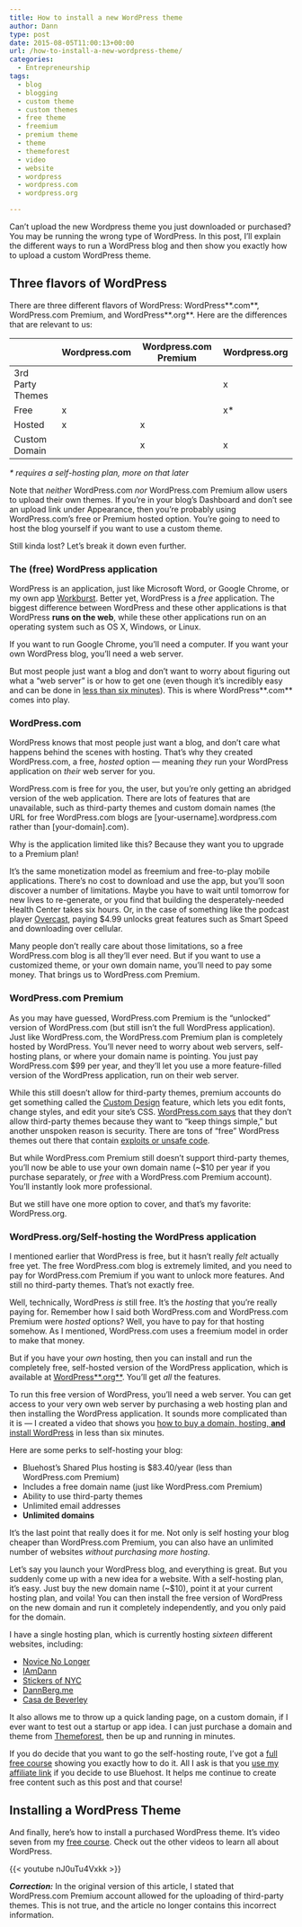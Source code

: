 ```yaml
---
title: How to install a new WordPress theme
author: Dann
type: post
date: 2015-08-05T11:00:13+00:00
url: /how-to-install-a-new-wordpress-theme/
categories:
  - Entrepreneurship
tags:
  - blog
  - blogging
  - custom theme
  - custom themes
  - free theme
  - freemium
  - premium theme
  - theme
  - themeforest
  - video
  - website
  - wordpress
  - wordpress.com
  - wordpress.org

---
```

Can’t upload the new Wordpress theme you just downloaded or purchased? You may be running the wrong type of WordPress. In this post, I’ll explain the different ways to run a WordPress blog and then show you exactly how to upload a custom WordPress theme.

## Three flavors of WordPress

There are three different flavors of WordPress: WordPress**.com**, WordPress.com Premium, and WordPress**.org**. Here are the differences that are relevant to us:

|                  | Wordpress.com | Wordpress.com Premium | Wordpress.org |
|------------------|---------------|-----------------------|---------------|
| 3rd Party Themes |               |                       | x             |
| Free             | x             |                       | x*            |
| Hosted           | x             | x                     |               |
| Custom Domain    |               | x                     | x             |

_* requires a self-hosting plan, more on that later_

Note that _neither_ WordPress.com _nor_ WordPress.com Premium allow users to upload their own themes. If you’re in your blog’s Dashboard and don’t see an upload link under Appearance, then you’re probably using WordPress.com’s free or Premium hosted option. You’re going to need to host the blog yourself if you want to use a custom theme.

Still kinda lost? Let’s break it down even further.<span id="more-1274"></span>

### The (free) WordPress application

WordPress is an application, just like Microsoft Word, or Google Chrome, or my own app [Workburst](http://novicenolonger.com/how-i-built-and-promoted-workburst-my-first-os-x-app/). Better yet, WordPress is a _free_ application. The biggest difference between WordPress and these other applications is that WordPress **runs on the web**, while these other applications run on an operating system such as OS X, Windows, or Linux.

If you want to run Google Chrome, you’ll need a computer. If you want your own WordPress blog, you’ll need a web server.

But most people just want a blog and don’t want to worry about figuring out what a “web server” is or how to get one (even though it’s incredibly easy and can be done in [less than six minutes](https://www.youtube.com/watch?v=41ElWtTpOeo)). This is where WordPress**.com** comes into play.

### WordPress.com

WordPress knows that most people just want a blog, and don’t care what happens behind the scenes with hosting. That’s why they created WordPress.com, a free, _hosted_ option — meaning _they_ run your WordPress application on _their_ web server for you.

WordPress.com is free for you, the user, but you’re only getting an abridged version of the web application. There are lots of features that are unavailable, such as third-party themes and custom domain names (the URL for free WordPress.com blogs are [your-username].wordpress.com rather than [your-domain].com).

Why is the application limited like this? Because they want you to upgrade to a Premium plan!

It’s the same monetization model as freemium and free-to-play mobile applications. There’s no cost to download and use the app, but you’ll soon discover a number of limitations. Maybe you have to wait until tomorrow for new lives to re-generate, or you find that building the desperately-needed Health Center takes six hours. Or, in the case of something like the podcast player [Overcast](https://overcast.fm/), paying $4.99 unlocks great features such as Smart Speed and downloading over cellular.

Many people don’t really care about those limitations, so a free WordPress.com blog is all they’ll ever need. But if you want to use a customized theme, or your own domain name, you’ll need to pay some money. That brings us to WordPress.com Premium.

### WordPress.com Premium

As you may have guessed, WordPress.com Premium is the “unlocked” version of WordPress.com (but still isn’t the full WordPress application). Just like WordPress.com, the WordPress.com Premium plan is completely hosted by WordPress. You’ll never need to worry about web servers, self-hosting plans, or where your domain name is pointing. You just pay WordPress.com $99 per year, and they’ll let you use a more feature-filled version of the WordPress application, run on their web server.

While this still doesn’t allow for third-party themes, premium accounts do get something called the [Custom Design](https://en.support.wordpress.com/custom-design/) feature, which lets you edit fonts, change styles, and edit your site’s CSS. [WordPress.com says](https://en.support.wordpress.com/themes/adding-new-themes/) that they don’t allow third-party themes because they want to “keep things simple,” but another unspoken reason is security. There are tons of “free” WordPress themes out there that contain [exploits or unsafe code](http://readwrite.com/2011/01/13/the-hidden-dangers-of-free-wor).

But while WordPress.com Premium still doesn’t support third-party themes, you’ll now be able to use your own domain name (~$10 per year if you purchase separately, or _free_ with a WordPress.com Premium account). You’ll instantly look more professional.

But we still have one more option to cover, and that’s my favorite: WordPress.org.

### WordPress.org/Self-hosting the WordPress application

I mentioned earlier that WordPress is free, but it hasn’t really _felt_ actually free yet. The free WordPress.com blog is extremely limited, and you need to pay for WordPress.com Premium if you want to unlock more features. And still no third-party themes. That’s not exactly free.

Well, technically, WordPress _is_ still free. It’s the _hosting_ that you’re really paying for. Remember how I said both WordPress.com and WordPress.com Premium were _hosted_ options? Well, you have to pay for that hosting somehow. As I mentioned, WordPress.com uses a freemium model in order to make that money.

But if you have your _own_ hosting, then you can install and run the completely free, self-hosted version of the WordPress application, which is available at [WordPress**.org**](http://wordpress.org). You’ll get _all_ the features.

To run this free version of WordPress, you’ll need a web server. You can get access to your very own web server by purchasing a web hosting plan and then installing the WordPress application. It sounds more complicated than it is — I created a video that shows you [how to buy a domain, hosting, **and** install WordPress](https://www.youtube.com/watch?v=41ElWtTpOeo) in less than six minutes.

Here are some perks to self-hosting your blog:

*   Bluehost’s Shared Plus hosting is $83.40/year (less than WordPress.com Premium)
*   Includes a free domain name (just like WordPress.com Premium)
*   Ability to use third-party themes
*   Unlimited email addresses
*   **Unlimited domains**

It’s the last point that really does it for me. Not only is self hosting your blog cheaper than WordPress.com Premium, you can also have an unlimited number of websites _without purchasing more hosting_.

Let’s say you launch your WordPress blog, and everything is great. But you suddenly come up with a new idea for a website. With a self-hosting plan, it’s easy. Just buy the new domain name (~$10), point it at your current hosting plan, and voila! You can then install the free version of WordPress on the new domain and run it completely independently, and you only paid for the domain.

I have a single hosting plan, which is currently hosting _sixteen_ different websites, including:

*   [Novice No Longer](http://novicenolonger.com)
*   [IAmDann](http://iamdann.com)
*   [Stickers of NYC](http://stickersofnyc.com)
*   [DannBerg.me](http://dannberg.me)
*   [Casa de Beverley](http://casadebeverley.com)

It also allows me to throw up a quick landing page, on a custom domain, if I ever want to test out a startup or app idea. I can just purchase a domain and theme from [Themeforest](http://novicenolonger.com/themeforest), then be up and running in minutes.

If you do decide that you want to go the self-hosting route, I’ve got a [full free course](http://novicenolonger.com/launch-your-own-website/) showing you exactly how to do it. All I ask is that you [use my affiliate link](http://novicenolonger.com/bluehost) if you decide to use Bluehost. It helps me continue to create free content such as this post and that course!

## Installing a WordPress Theme

And finally, here’s how to install a purchased WordPress theme. It’s video seven from my [free course](http://novicenolonger.com/launch-your-own-website/). Check out the other videos to learn all about WordPress.

 {{< youtube nJ0uTu4Vxkk >}}

***Correction:*** In the original version of this article, I stated that WordPress.com Premium account allowed for the uploading of third-party themes. This is not true, and the article no longer contains this incorrect information.

